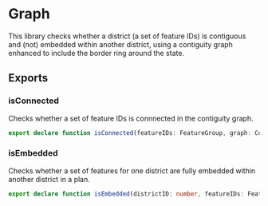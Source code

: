 # Graph

This library checks whether a district (a set of feature IDs) is contiguous and (not) embedded within another district,
using a contiguity graph enhanced to include the border ring around the state.

## Exports

### isConnected

Checks whether a set of feature IDs is connnected in the contiguity graph.

``` TypeScript
export declare function isConnected(featureIDs: FeatureGroup, graph: ContiguityGraph): boolean;
```

### isEmbedded

Checks whether a set of features for one district are fully embedded within another district in a plan.

``` TypeScript
export declare function isEmbedded(districtID: number, featureIDs: FeatureGroup, plan: PlanByGeoID, graph: ContiguityGraph): boolean
```
